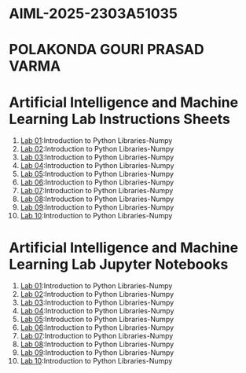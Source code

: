 # AIML-2025-2303A51035
# POLAKONDA GOURI PRASAD VARMA
# Artificial Intelligence and Machine Learning Lab Instructions Sheets
1. [Lab 01]():Introduction to Python Libraries-Numpy
2. [Lab 02]():Introduction to Python Libraries-Numpy
3. [Lab 03](https://github.com/2303A51035/AIML-2025/blob/53ef23692395b037f202c452902bc418e34a8cb4/AIML_A3.pdf):Introduction to Python Libraries-Numpy
4. [Lab 04]():Introduction to Python Libraries-Numpy
5. [Lab 05]():Introduction to Python Libraries-Numpy
6. [Lab 06]():Introduction to Python Libraries-Numpy
7. [Lab 07]():Introduction to Python Libraries-Numpy
8. [Lab 08]():Introduction to Python Libraries-Numpy
9. [Lab 09]():Introduction to Python Libraries-Numpy
10. [Lab 10]():Introduction to Python Libraries-Numpy


# Artificial Intelligence and Machine Learning Lab Jupyter Notebooks
1. [Lab 01]():Introduction to Python Libraries-Numpy
2. [Lab 02]():Introduction to Python Libraries-Numpy
3. [Lab 03]():Introduction to Python Libraries-Numpy
4. [Lab 04]():Introduction to Python Libraries-Numpy
5. [Lab 05]():Introduction to Python Libraries-Numpy
6. [Lab 06]():Introduction to Python Libraries-Numpy
7. [Lab 07]():Introduction to Python Libraries-Numpy
8. [Lab 08]():Introduction to Python Libraries-Numpy
9. [Lab 09]():Introduction to Python Libraries-Numpy
10. [Lab 10]():Introduction to Python Libraries-Numpy
